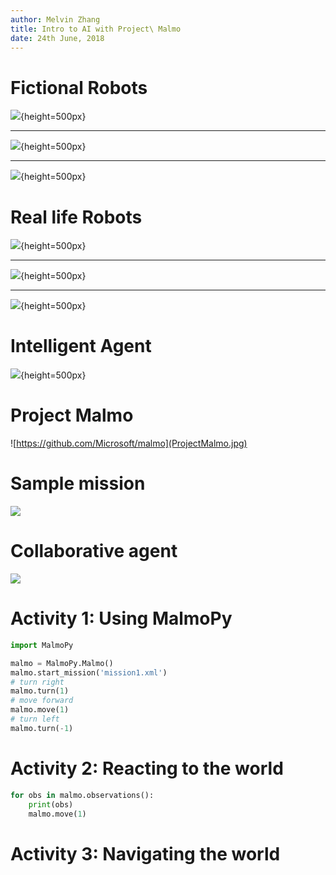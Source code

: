 ```yaml
---
author: Melvin Zhang
title: Intro to AI with Project\ Malmo 
date: 24th June, 2018
---
```


# Fictional Robots

![](r2d2.jpg){height=500px}

---

![](data.jpg){height=500px}

---

![](rosie.jpg){height=500px}


# Real life Robots


![](kofu.jpg){height=500px}

---

![](cleaner.jpg){height=500px}

---

![](agv.jpg){height=500px}


# Intelligent Agent 

![](AI-agent-and-environment.jpg){height=500px}

# Project Malmo

![https://github.com/Microsoft/malmo](ProjectMalmo.jpg)

# Sample mission

![](malmo.gif)

# Collaborative agent

![](collab-task.png)

# Activity 1: Using MalmoPy

```python
import MalmoPy

malmo = MalmoPy.Malmo()
malmo.start_mission('mission1.xml')
# turn right
malmo.turn(1)
# move forward
malmo.move(1)
# turn left
malmo.turn(-1)
```

# Activity 2: Reacting to the world


```python
for obs in malmo.observations():
    print(obs)
    malmo.move(1)
```


# Activity 3: Navigating the world
